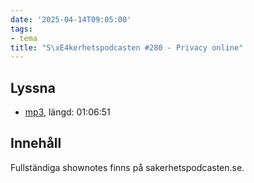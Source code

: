 ```yaml
---
date: '2025-04-14T09:05:00'
tags:
- tema
title: "S\xE4kerhetspodcasten #280 - Privacy online"
---
```

## Lyssna
* [mp3](https://traffic.libsyn.com/secure/sakerhetspodcasten/2025-03-26_Privacy_online.mp3?dest-id=117848), längd: 01:06:51

## Innehåll
Fullständiga shownotes finns på sakerhetspodcasten.se.
